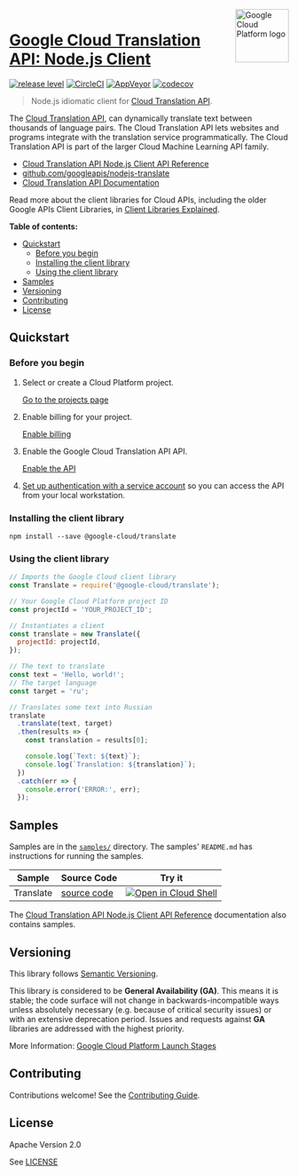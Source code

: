 <img src="https://avatars2.githubusercontent.com/u/2810941?v=3&s=96" alt="Google Cloud Platform logo" title="Google Cloud Platform" align="right" height="96" width="96"/>

# [Google Cloud Translation API: Node.js Client](https://github.com/googleapis/nodejs-translate)

[![release level](https://img.shields.io/badge/release%20level-general%20availability%20%28GA%29-brightgreen.svg?style&#x3D;flat)](https://cloud.google.com/terms/launch-stages)
[![CircleCI](https://img.shields.io/circleci/project/github/googleapis/nodejs-translate.svg?style=flat)](https://circleci.com/gh/googleapis/nodejs-translate)
[![AppVeyor](https://ci.appveyor.com/api/projects/status/github/googleapis/nodejs-translate?branch=master&svg=true)](https://ci.appveyor.com/project/googleapis/nodejs-translate)
[![codecov](https://img.shields.io/codecov/c/github/googleapis/nodejs-translate/master.svg?style=flat)](https://codecov.io/gh/googleapis/nodejs-translate)

> Node.js idiomatic client for [Cloud Translation API][product-docs].

The [Cloud Translation API](https://cloud.google.com/translate/docs), can dynamically translate text between thousands of language pairs. The Cloud Translation API lets websites and programs integrate with the translation service programmatically. The Cloud Translation API is part of the larger Cloud Machine Learning API family.


* [Cloud Translation API Node.js Client API Reference][client-docs]
* [github.com/googleapis/nodejs-translate](https://github.com/googleapis/nodejs-translate)
* [Cloud Translation API Documentation][product-docs]

Read more about the client libraries for Cloud APIs, including the older
Google APIs Client Libraries, in [Client Libraries Explained][explained].

[explained]: https://cloud.google.com/apis/docs/client-libraries-explained

**Table of contents:**

* [Quickstart](#quickstart)
  * [Before you begin](#before-you-begin)
  * [Installing the client library](#installing-the-client-library)
  * [Using the client library](#using-the-client-library)
* [Samples](#samples)
* [Versioning](#versioning)
* [Contributing](#contributing)
* [License](#license)

## Quickstart

### Before you begin

1.  Select or create a Cloud Platform project.

    [Go to the projects page][projects]

1.  Enable billing for your project.

    [Enable billing][billing]

1.  Enable the Google Cloud Translation API API.

    [Enable the API][enable_api]

1.  [Set up authentication with a service account][auth] so you can access the
    API from your local workstation.

[projects]: https://console.cloud.google.com/project
[billing]: https://support.google.com/cloud/answer/6293499#enable-billing
[enable_api]: https://console.cloud.google.com/flows/enableapi?apiid=translate.googleapis.com
[auth]: https://cloud.google.com/docs/authentication/getting-started

### Installing the client library

    npm install --save @google-cloud/translate

### Using the client library

```javascript
// Imports the Google Cloud client library
const Translate = require('@google-cloud/translate');

// Your Google Cloud Platform project ID
const projectId = 'YOUR_PROJECT_ID';

// Instantiates a client
const translate = new Translate({
  projectId: projectId,
});

// The text to translate
const text = 'Hello, world!';
// The target language
const target = 'ru';

// Translates some text into Russian
translate
  .translate(text, target)
  .then(results => {
    const translation = results[0];

    console.log(`Text: ${text}`);
    console.log(`Translation: ${translation}`);
  })
  .catch(err => {
    console.error('ERROR:', err);
  });
```

## Samples

Samples are in the [`samples/`](https://github.com/googleapis/nodejs-translate/tree/master/samples) directory. The samples' `README.md`
has instructions for running the samples.

| Sample                      | Source Code                       | Try it |
| --------------------------- | --------------------------------- | ------ |
| Translate | [source code](https://github.com/googleapis/nodejs-translate/blob/master/samples/translate.js) | [![Open in Cloud Shell][shell_img]](https://console.cloud.google.com/cloudshell/open?git_repo=https://github.com/googleapis/nodejs-translate&page=editor&open_in_editor=samples/translate.js,samples/README.md) |

The [Cloud Translation API Node.js Client API Reference][client-docs] documentation
also contains samples.

## Versioning

This library follows [Semantic Versioning](http://semver.org/).

This library is considered to be **General Availability (GA)**. This means it
is stable; the code surface will not change in backwards-incompatible ways
unless absolutely necessary (e.g. because of critical security issues) or with
an extensive deprecation period. Issues and requests against **GA** libraries
are addressed with the highest priority.

More Information: [Google Cloud Platform Launch Stages][launch_stages]

[launch_stages]: https://cloud.google.com/terms/launch-stages

## Contributing

Contributions welcome! See the [Contributing Guide](https://github.com/googleapis/nodejs-translate/blob/master/.github/CONTRIBUTING.md).

## License

Apache Version 2.0

See [LICENSE](https://github.com/googleapis/nodejs-translate/blob/master/LICENSE)

[client-docs]: https://cloud.google.com/nodejs/docs/reference/translate/latest/
[product-docs]: https://cloud.google.com/translate/docs
[shell_img]: http://gstatic.com/cloudssh/images/open-btn.png
